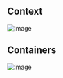 ## Context
![image](https://github.com/user-attachments/assets/252c07e4-34a5-4f10-a4f6-fc8d4a765852)

## Containers
![image](https://github.com/user-attachments/assets/06c5cf40-94cf-4a94-8ee7-7a662d0b9eb5)
